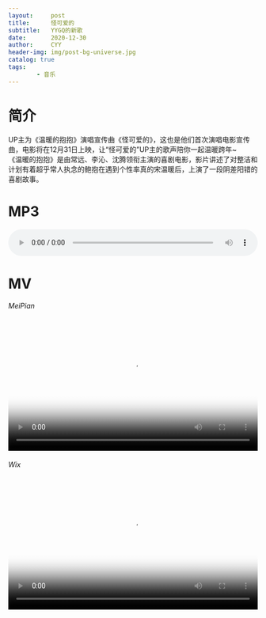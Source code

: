 ```yaml
---
layout:     post
title:      怪可爱的
subtitle:   YYGQ的新歌
date:       2020-12-30
author:     CYY
header-img: img/post-bg-universe.jpg
catalog: true
tags:    
        - 音乐
---
```


# 简介
UP主为《温暖的抱抱》演唱宣传曲《怪可爱的》，这也是他们首次演唱电影宣传曲，电影将在12月31日上映，让“怪可爱的”UP主的歌声陪你一起温暖跨年~<br>
《温暖的抱抱》是由常远、李沁、沈腾领衔主演的喜剧电影，影片讲述了对整洁和计划有着超乎常人执念的鲍抱在遇到个性率真的宋温暖后，上演了一段阴差阳错的喜剧故事。

# MP3
<audio src="/vm/%E6%80%AA%E5%8F%AF%E7%88%B1%E7%9A%84.mp3" controls="controls" style="width: 100%;">Your browser does not support the audio tag.</audio>

# MV
###### MeiPian
<video src="https://ss2.meipian.me/users/16486831/1e1b7960-49d9-11eb-ba86-bd35d674f0a8_convert.mp4" controls="controls" poster="https://ss2.meipian.me/users/16486831/27dabe71-49d9-11eb-ba86-bd35d674f0a8.jpg-thumb3" class="video" style="width: 100%;max-height: 432px; object-fit: cover;"></video>
###### Wix
<video src="https://video.wixstatic.com/video/457e8b_451664e1ed454f1889196cc678511c8b/1080p/mp4/file.mp4" controls="controls" poster="https://ss2.meipian.me/users/16486831/27dabe71-49d9-11eb-ba86-bd35d674f0a8.jpg-thumb3" class="video" style="width: 100%;max-height: 432px; object-fit: cover;"></video>

